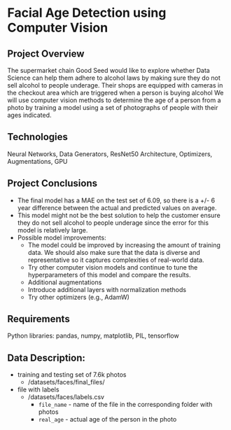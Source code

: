 # Facial Age Detection using Computer Vision

## Project Overview
The supermarket chain Good Seed would like to explore whether Data Science can help them adhere to alcohol laws by making sure they do not sell alcohol to people underage. Their shops are equipped with cameras in the checkout area which are triggered when a person is buying alcohol We will use computer vision methods to determine the age of a person from a photo by training a model using a set of photographs of people with their ages indicated.

## Technologies
Neural Networks, Data Generators, ResNet50 Architecture, Optimizers, Augmentations, GPU

## Project Conclusions
- The final model has a MAE on the test set of 6.09, so there is a +/- 6 year difference between the actual and predicted values on average.
- This model might not be the best solution to help the customer ensure they do not sell alcohol to people underage since the error for this model is relatively large.
- Possible model improvements:
  - The model could be improved by increasing the amount of training data. We should also make sure that the data is diverse and representative so it captures complexities of real-world data.
  - Try other computer vision models and continue to tune the hyperparameters of this model and compare the results.
  - Additional augmentations
  - Introduce additional layers with normalization methods
  - Try other optimizers (e.g., AdamW)

## Requirements
Python libraries: pandas, numpy, matplotlib, PIL, tensorflow

## Data Description:
- training and testing set of 7.6k photos
  - /datasets/faces/final_files/
- file with labels
  - /datasets/faces/labels.csv
    - `file_name` - name of the file in the corresponding folder with photos
    - `real_age` - actual age of the person in the photo


